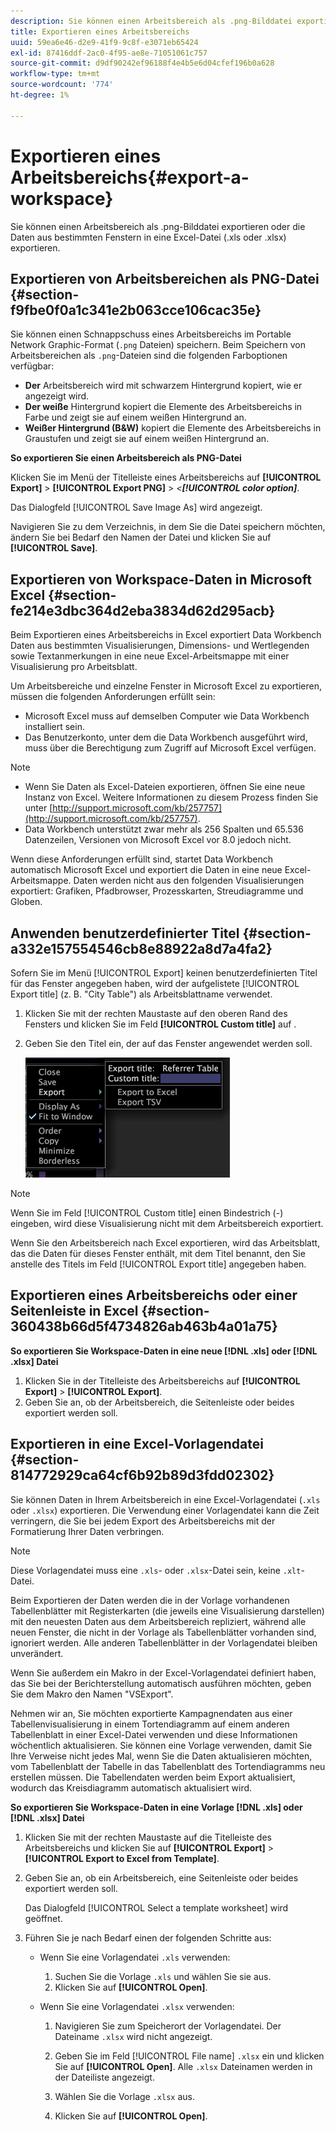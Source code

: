 ```yaml
---
description: Sie können einen Arbeitsbereich als .png-Bilddatei exportieren oder die Daten aus bestimmten Fenstern in eine Excel-Datei (.xls oder .xlsx) exportieren.
title: Exportieren eines Arbeitsbereichs
uuid: 59ea6e46-d2e9-41f9-9c8f-e3071eb65424
exl-id: 87416ddf-2ac0-4f95-ae8e-71051061c757
source-git-commit: d9df90242ef96188f4e4b5e6d04cfef196b0a628
workflow-type: tm+mt
source-wordcount: '774'
ht-degree: 1%

---
```


# Exportieren eines Arbeitsbereichs{#export-a-workspace}

Sie können einen Arbeitsbereich als .png-Bilddatei exportieren oder die Daten aus bestimmten Fenstern in eine Excel-Datei (.xls oder .xlsx) exportieren.

## Exportieren von Arbeitsbereichen als PNG-Datei {#section-f9fbe0f0a1c341e2b063cce106cac35e}

Sie können einen Schnappschuss eines Arbeitsbereichs im Portable Network Graphic-Format (`.png` Dateien) speichern. Beim Speichern von Arbeitsbereichen als `.png`-Dateien sind die folgenden Farboptionen verfügbar:

* **Der** Arbeitsbereich wird mit schwarzem Hintergrund kopiert, wie er angezeigt wird.
* **Der weiße** Hintergrund kopiert die Elemente des Arbeitsbereichs in Farbe und zeigt sie auf einem weißen Hintergrund an.
* **Weißer Hintergrund (B&amp;W)** kopiert die Elemente des Arbeitsbereichs in Graustufen und zeigt sie auf einem weißen Hintergrund an.

**So exportieren Sie einen Arbeitsbereich als PNG-Datei**

Klicken Sie im Menü der Titelleiste eines Arbeitsbereichs auf **[!UICONTROL Export]** > **[!UICONTROL Export PNG]** > *&lt;**[!UICONTROL color option]***.

Das Dialogfeld [!UICONTROL Save Image As] wird angezeigt.

Navigieren Sie zu dem Verzeichnis, in dem Sie die Datei speichern möchten, ändern Sie bei Bedarf den Namen der Datei und klicken Sie auf **[!UICONTROL Save]**.

## Exportieren von Workspace-Daten in Microsoft Excel {#section-fe214e3dbc364d2eba3834d62d295acb}

Beim Exportieren eines Arbeitsbereichs in Excel exportiert Data Workbench Daten aus bestimmten Visualisierungen, Dimensions- und Wertlegenden sowie Textanmerkungen in eine neue Excel-Arbeitsmappe mit einer Visualisierung pro Arbeitsblatt.

Um Arbeitsbereiche und einzelne Fenster in Microsoft Excel zu exportieren, müssen die folgenden Anforderungen erfüllt sein:

* Microsoft Excel muss auf demselben Computer wie Data Workbench installiert sein.
* Das Benutzerkonto, unter dem die Data Workbench ausgeführt wird, muss über die Berechtigung zum Zugriff auf Microsoft Excel verfügen.

>[!NOTE]
>
>* Wenn Sie Daten als Excel-Dateien exportieren, öffnen Sie eine neue Instanz von Excel. Weitere Informationen zu diesem Prozess finden Sie unter [http://support.microsoft.com/kb/257757](http://support.microsoft.com/kb/257757).
>* Data Workbench unterstützt zwar mehr als 256 Spalten und 65.536 Datenzeilen, Versionen von Microsoft Excel vor 8.0 jedoch nicht.
>



Wenn diese Anforderungen erfüllt sind, startet Data Workbench automatisch Microsoft Excel und exportiert die Daten in eine neue Excel-Arbeitsmappe. Daten werden nicht aus den folgenden Visualisierungen exportiert: Grafiken, Pfadbrowser, Prozesskarten, Streudiagramme und Globen.

## Anwenden benutzerdefinierter Titel {#section-a332e157554546cb8e88922a8d7a4fa2}

Sofern Sie im Menü [!UICONTROL Export] keinen benutzerdefinierten Titel für das Fenster angegeben haben, wird der aufgelistete [!UICONTROL Export title] (z. B. &quot;City Table&quot;) als Arbeitsblattname verwendet.

1. Klicken Sie mit der rechten Maustaste auf den oberen Rand des Fensters und klicken Sie im Feld **[!UICONTROL Custom title]** auf .
1. Geben Sie den Titel ein, der auf das Fenster angewendet werden soll.

   ![](assets/mnu_window_TitleBar_Export.png)

>[!NOTE]
>
>Wenn Sie im Feld [!UICONTROL Custom title] einen Bindestrich (-) eingeben, wird diese Visualisierung nicht mit dem Arbeitsbereich exportiert.

Wenn Sie den Arbeitsbereich nach Excel exportieren, wird das Arbeitsblatt, das die Daten für dieses Fenster enthält, mit dem Titel benannt, den Sie anstelle des Titels im Feld [!UICONTROL Export title] angegeben haben.

## Exportieren eines Arbeitsbereichs oder einer Seitenleiste in Excel {#section-360438b66d5f4734826ab463b4a01a75}

**So exportieren Sie Workspace-Daten in eine neue  [!DNL .xls] oder  [!DNL .xlsx] Datei**

1. Klicken Sie in der Titelleiste des Arbeitsbereichs auf **[!UICONTROL Export]** > **[!UICONTROL Export]**.
1. Geben Sie an, ob der Arbeitsbereich, die Seitenleiste oder beides exportiert werden soll.

## Exportieren in eine Excel-Vorlagendatei {#section-814772929ca64cf6b92b89d3fdd02302}

Sie können Daten in Ihrem Arbeitsbereich in eine Excel-Vorlagendatei (`.xls` oder `.xlsx`) exportieren. Die Verwendung einer Vorlagendatei kann die Zeit verringern, die Sie bei jedem Export des Arbeitsbereichs mit der Formatierung Ihrer Daten verbringen.

>[!NOTE]
>
>Diese Vorlagendatei muss eine `.xls`- oder `.xlsx`-Datei sein, keine `.xlt`-Datei.

Beim Exportieren der Daten werden die in der Vorlage vorhandenen Tabellenblätter mit Registerkarten (die jeweils eine Visualisierung darstellen) mit den neuesten Daten aus dem Arbeitsbereich repliziert, während alle neuen Fenster, die nicht in der Vorlage als Tabellenblätter vorhanden sind, ignoriert werden. Alle anderen Tabellenblätter in der Vorlagendatei bleiben unverändert.

Wenn Sie außerdem ein Makro in der Excel-Vorlagendatei definiert haben, das Sie bei der Berichterstellung automatisch ausführen möchten, geben Sie dem Makro den Namen &quot;VSExport&quot;.

Nehmen wir an, Sie möchten exportierte Kampagnendaten aus einer Tabellenvisualisierung in einem Tortendiagramm auf einem anderen Tabellenblatt in einer Excel-Datei verwenden und diese Informationen wöchentlich aktualisieren. Sie können eine Vorlage verwenden, damit Sie Ihre Verweise nicht jedes Mal, wenn Sie die Daten aktualisieren möchten, vom Tabellenblatt der Tabelle in das Tabellenblatt des Tortendiagramms neu erstellen müssen. Die Tabellendaten werden beim Export aktualisiert, wodurch das Kreisdiagramm automatisch aktualisiert wird.

**So exportieren Sie Workspace-Daten in eine Vorlage  [!DNL .xls] oder  [!DNL .xlsx] Datei**

1. Klicken Sie mit der rechten Maustaste auf die Titelleiste des Arbeitsbereichs und klicken Sie auf **[!UICONTROL Export]** > **[!UICONTROL Export to Excel from Template]**.
1. Geben Sie an, ob ein Arbeitsbereich, eine Seitenleiste oder beides exportiert werden soll.

   Das Dialogfeld [!UICONTROL Select a template worksheet] wird geöffnet.

1. Führen Sie je nach Bedarf einen der folgenden Schritte aus:

   * Wenn Sie eine Vorlagendatei `.xls` verwenden:

      1. Suchen Sie die Vorlage `.xls` und wählen Sie sie aus.
      1. Klicken Sie auf **[!UICONTROL Open]**.
   * Wenn Sie eine Vorlagendatei `.xlsx` verwenden:

      1. Navigieren Sie zum Speicherort der Vorlagendatei. Der Dateiname `.xlsx` wird nicht angezeigt.
      1. Geben Sie im Feld [!UICONTROL File name] `.xlsx` ein und klicken Sie auf **[!UICONTROL Open]**. Alle `.xlsx` Dateinamen werden in der Dateiliste angezeigt.

      1. Wählen Sie die Vorlage `.xlsx` aus.
      1. Klicken Sie auf **[!UICONTROL Open]**.
